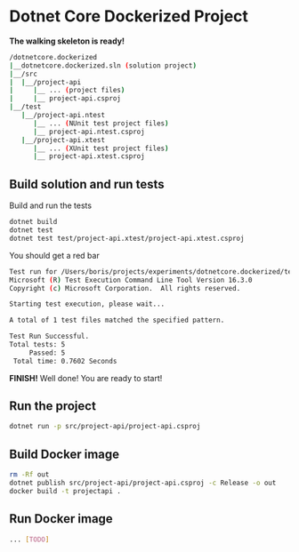 # Dotnet Core Dockerized Project

**The walking skeleton is ready!**

```sh
/dotnetcore.dockerized
|__dotnetcore.dockerized.sln (solution project)
|__/src
|  |__/project-api
|     |__ ... (project files)
|     |__ project-api.csproj
|__/test
   |__/project-api.ntest
      |__ ... (NUnit test project files)
      |__ project-api.ntest.csproj
   |__/project-api.xtest
      |__ ... (XUnit test project files)
      |__ project-api.xtest.csproj
```

## Build solution and run tests

Build and run the tests

```sh
dotnet build
dotnet test
dotnet test test/project-api.xtest/project-api.xtest.csproj
```

You should get a red bar

```sh
Test run for /Users/boris/projects/experiments/dotnetcore.dockerized/test/project-api.ntest/bin/Debug/netcoreapp3.1/project-api.ntest.dll(.NETCoreApp,Version=v3.1)
Microsoft (R) Test Execution Command Line Tool Version 16.3.0
Copyright (c) Microsoft Corporation.  All rights reserved.

Starting test execution, please wait...

A total of 1 test files matched the specified pattern.

Test Run Successful.
Total tests: 5
     Passed: 5
 Total time: 0.7602 Seconds
```

**FINISH!**
Well done! You are ready to start!

## Run the project

```sh
dotnet run -p src/project-api/project-api.csproj
```

## Build Docker image

```sh
rm -Rf out
dotnet publish src/project-api/project-api.csproj -c Release -o out
docker build -t projectapi .
```

## Run Docker image

```sh
... [TODO]
```
